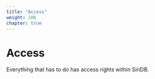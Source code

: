 ```yaml
---
title: "Access"
weight: 106
chapter: true
---
```


# Access

Everything that has to do has access rights within SiriDB.